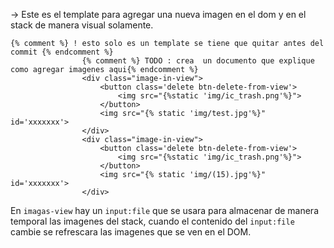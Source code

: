 -> Este es el template para agregar una nueva imagen en el dom y en el stack de manera visual solamente.
```jinja
{% comment %} ! esto solo es un template se tiene que quitar antes del commit {% endcomment %}
                {% comment %} TODO : crea  un documento que explique como agregar imagenes aqui{% endcomment %}
                <div class="image-in-view">
                    <button class='delete btn-delete-from-view'>
                        <img src="{%static 'img/ic_trash.png'%}">
                    </button>
                    <img src="{% static 'img/test.jpg'%}" id='xxxxxxx'>
                </div>
                <div class="image-in-view">
                    <button class='delete btn-delete-from-view'>
                        <img src="{%static 'img/ic_trash.png'%}">
                    </button>
                    <img src="{% static 'img/(15).jpg'%}" id='xxxxxxx'>
                </div>
```
En `imagas-view` hay un `input:file` que se usara para almacenar de manera temporal las imagenes del stack, cuando el contenido del `input:file` cambie se refrescara las imagenes que se ven en el DOM.